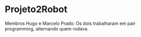 # Projeto2Robot


 Membros Hugo e Marcelo Prado:
 Os dois trabalharam em pair programming, alternando quem rodava.
